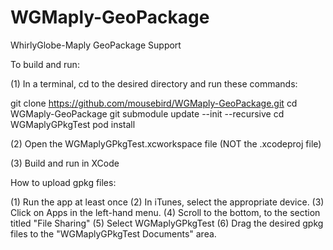 # WGMaply-GeoPackage
WhirlyGlobe-Maply GeoPackage Support

To build and run:

(1) In a terminal, cd to the desired directory and run these commands:

git clone https://github.com/mousebird/WGMaply-GeoPackage.git
cd WGMaply-GeoPackage
git submodule update --init --recursive
cd WGMaplyGPkgTest
pod install

(2) Open the WGMaplyGPkgTest.xcworkspace file (NOT the .xcodeproj file)

(3) Build and run in XCode

How to upload gpkg files:

(1) Run the app at least once
(2) In iTunes, select the appropriate device.
(3) Click on Apps in the left-hand menu.
(4) Scroll to the bottom, to the section titled "File Sharing"
(5) Select WGMaplyGPkgTest
(6) Drag the desired gpkg files to the "WGMaplyGPkgTest Documents" area.
